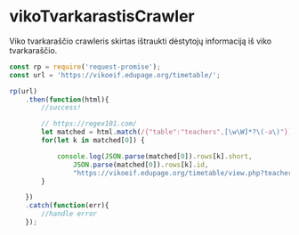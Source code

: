 # vikoTvarkarastisCrawler
Viko tvarkaraščio crawleris skirtas ištraukti dėstytojų informaciją iš viko tvarkaraščio.


```js
const rp = require('request-promise');
const url = 'https://vikoeif.edupage.org/timetable/';

rp(url)
    .then(function(html){
        //success!

        // https://regex101.com/
        let matched = html.match(/{"table":"teachers",[\w\W]*?\(-a\)"}]}/gm);
        for(let k in matched[0]) {

            console.log(JSON.parse(matched[0]).rows[k].short,
                JSON.parse(matched[0]).rows[k].id,
                "https://vikoeif.edupage.org/timetable/view.php?teacher="+JSON.parse(matched[0]).rows[k].id.toString()+"");
        }

    })
    .catch(function(err){
        //handle error
    });
```
